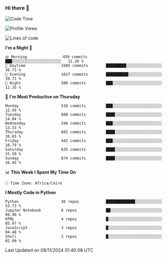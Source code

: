 ### Hi there 👋

<!--
**AMR-KELEG/AMR-KELEG** is a ✨ _special_ ✨ repository because its `README.md` (this file) appears on your GitHub profile.

Here are some ideas to get you started:

- 🔭 I’m currently working on ...
- 🌱 I’m currently learning ...
- 👯 I’m looking to collaborate on ...
- 🤔 I’m looking for help with ...
- 💬 Ask me about ...
- 📫 How to reach me: ...
- 😄 Pronouns: ...
- ⚡ Fun fact: ...
-->

<!--START_SECTION:waka-->
![Code Time](http://img.shields.io/badge/Code%20Time-0%20secs-blue)

![Profile Views](http://img.shields.io/badge/Profile%20Views-0-blue)

![Lines of code](https://img.shields.io/badge/From%20Hello%20World%20I%27ve%20Written-24.1%20million%20lines%20of%20code-blue)

**I'm a Night 🦉** 

```text
🌞 Morning                459 commits         ███░░░░░░░░░░░░░░░░░░░░░░   11.20 % 
🌆 Daytime                1505 commits        █████████░░░░░░░░░░░░░░░░   36.73 % 
🌃 Evening                1627 commits        ██████████░░░░░░░░░░░░░░░   39.71 % 
🌙 Night                  506 commits         ███░░░░░░░░░░░░░░░░░░░░░░   12.35 % 
```
📅 **I'm Most Productive on Thursday** 

```text
Monday                   510 commits         ███░░░░░░░░░░░░░░░░░░░░░░   12.45 % 
Tuesday                  608 commits         ████░░░░░░░░░░░░░░░░░░░░░   14.84 % 
Wednesday                546 commits         ███░░░░░░░░░░░░░░░░░░░░░░   13.33 % 
Thursday                 682 commits         ████░░░░░░░░░░░░░░░░░░░░░   16.65 % 
Friday                   442 commits         ███░░░░░░░░░░░░░░░░░░░░░░   10.79 % 
Saturday                 635 commits         ████░░░░░░░░░░░░░░░░░░░░░   15.50 % 
Sunday                   674 commits         ████░░░░░░░░░░░░░░░░░░░░░   16.45 % 
```


📊 **This Week I Spent My Time On** 

```text
🕑︎ Time Zone: Africa/Cairo
```

**I Mostly Code in Python** 

```text
Python                   36 repos            █████████████░░░░░░░░░░░░   53.73 % 
Jupyter Notebook         6 repos             ██░░░░░░░░░░░░░░░░░░░░░░░   08.96 % 
HTML                     4 repos             █░░░░░░░░░░░░░░░░░░░░░░░░   05.97 % 
JavaScript               3 repos             █░░░░░░░░░░░░░░░░░░░░░░░░   04.48 % 
Shell                    2 repos             █░░░░░░░░░░░░░░░░░░░░░░░░   02.99 % 
```




 Last Updated on 08/11/2024 01:40:08 UTC
<!--END_SECTION:waka-->
